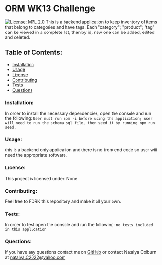 # ORM WK13 Challenge  
[![License: MPL 2.0](https://img.shields.io/badge/License-MPL_2.0-brightgreen.svg)](https://opensource.org/licenses/MPL-2.0)
This is a backend application to keep inventory of items that belong to categories and have tags. Each "category"; "product"; "tag" can be viewed in a complete list, then by id, new one can be added, edited and deleted.
## Table of Contents:
* [Installation](#install)
* [Usage](#usage)
* [License](#license)
* [Contributing](#contribute)
* [Tests](#tests)
* [Questions](#questions)
### Installation:
In order to install the necessary dependencies, open the console and run the following:
```User must run npm -i before using the application; user will need to run the schema.sql file, then seed it by running npm run seed.  ```
### Usage:
this is a backend only application and there is no front end code so user will need the appropriate software.
### License:
This project is licensed under:
None
### Contributing:
Feel free to FORK this repository and make it all your own.
### Tests:
In order to test open the console and run the following:
```no tests included in this application```
### Questions:
If you have any questions contact me on [GitHub](https://github.com/NatalyaCo) or contact 
Natalya Colburn at natalya.C2022@yahoo.com  
 